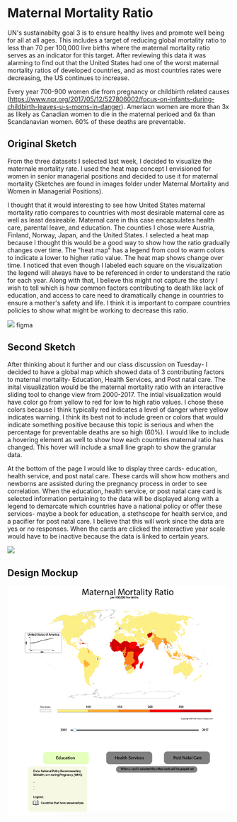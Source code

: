 <h1>Maternal Mortality Ratio</h1>

UN's sustainabilty goal 3 is to ensure healthy lives and promote well being for all at all ages. This includes a target of reducing global mortality ratio to less than 70 per 100,000 live births where the maternal mortality ratio serves as an indicator for this target. After reviewing this data it was alarming to find out that the United States had one of the worst maternal mortality ratios of developed countries, and as most countries rates were decreasing, the US continues to increase. 

Every year 700-900 women die from pregnancy or childbirth related causes (https://www.npr.org/2017/05/12/527806002/focus-on-infants-during-childbirth-leaves-u-s-moms-in-danger). Ameriacn women are more than 3x as likely as Canadian women to die in the maternal perioed and 6x than Scandanavian women. 60% of these deaths are preventable. 

<h2> Original Sketch </h2>

From the three datasets I selected last week, I decided to visualize the maternale mortality rate. I used the heat map concept I envisioned for women in senior managerial positions and decided to use it for maternal mortality (Sketches are found in images folder under Maternal Mortality and Women in Managerial Positions). 

I thought that it would interesting to see how United States maternal mortality ratio compares to countries with most desirable maternal care as well as least desireable. Maternal care in this case encapsulates health care, parental leave, and education. The counties I chose were Austria, Finland, Norway, Japan, and the United States. I selected a heat map because I thought this would be a good way to show how the ratio gradually changes over time. The "heat map" has a legend from cool to warm colors to indicate a lower to higher ratio value. The heat map shows change over time. I noticed that even though I labeled each square on the visualization the legend will always have to be referenced in order to understand the ratio for each year. Along with that, I believe this might not capture the story I wish to tell which is how common factors contributing to death like lack of education, and access to care need to dramatically change in countries to ensure a mother's safety and life.  I think it is important to compare countries policies to show what might be working to decrease this ratio. 

![](updatedimages/Screen%20Shot%202022-09-22%20at%2012.20.28%20AM.png)
figma

<h2>Second Sketch</h2>

After thinking about it further and our class discussion on Tuesday- I decided to have a global map which showed data of 3 contributing factors to maternal mortality- Education, Health Services, and Post natal care. The inital visualization would be the maternal mortality ratio with an interactive sliding tool to change view from 2000-2017. The intial visualization would have color go from yellow to red for low to high ratio values. I chose these colors because I think typically red indicates a level of danger where yellow indicates warning. I think its best not to include green or colors that would indicate something positive because this topic is serious and when the percentage for preventable deaths are so high (60%). I would like to include a hovering element as well to show how each countries maternal ratio has changed. This hover will include a small line graph to show the granular data. 

At the bottom of the page I would like to display three cards- education, health service, and post natal care. These cards will show how mothers and newborns are assisted during the pregnancy process in order to see correlation. When the education, health service, or post natal care card is selected information pertaining to the data will be displayed along with a legend to demarcate which countries have a national policy or offer these services- maybe a book for education, a stethscope for health service, and a pacifier for post natal care. I believe that this will work since the data are yes or no responses. When the cards are clicked the interactive year scale would have to be inactive because the data is linked to certain years. 

![](updatedimages/IMG_0755.jpg)
 
 <h2>Design Mockup</h2>

![](updatedimages/Screen%20Shot%202022-09-22%20at%203.24.47%20AM.png)

